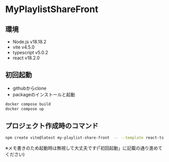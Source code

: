 # MyPlaylistShareFront

## 環境
* Node.js v18.18.2
* vite v4.5.0
* typescript v5.0.2
* react v18.2.0

## 初回起動
* githubからclone
* packageのインストールと起動
```sh
docker compose build
docker compose up
```

## プロジェクト作成時のコマンド
```sh
npm create vite@latest my-playlist-share-front  -- --template react-ts
```
※メモ書きのため起動時は無視して大丈夫です(「初回起動」に記載の通り進めてください)
